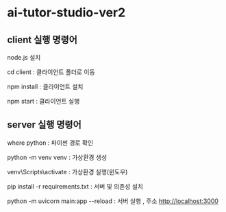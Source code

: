 # ai-tutor-studio-ver2

## client 실행 명령어

node.js 설치

cd client : 클라이언트 폴더로 이동

npm install : 클라이언트 설치

npm start : 클라이언트 실행

## server 실행 명령어

where python : 파이썬 경로 확인

python -m venv venv : 가상환경 생성

venv\Scripts\activate : 가상환경 실행(윈도우)

pip install -r requirements.txt : 서버 및 의존성 설치

python -m uvicorn main:app --reload : 서버 실행 , 주소 <http://localhost:3000>
